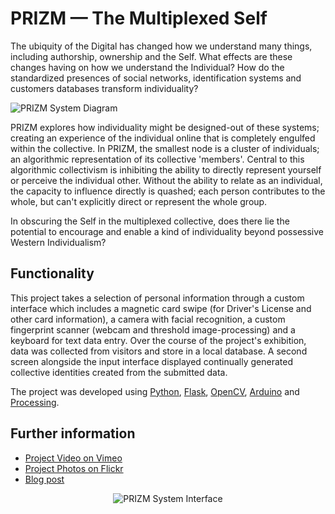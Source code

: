 PRIZM — The Multiplexed Self
============================

The ubiquity of the Digital has changed how we understand many things, including authorship, ownership and the Self. What effects are these changes having on how we understand the Individual? How do the standardized presences of social networks, identification systems and customers databases transform individuality?

![PRIZM System Diagram](http://farm9.staticflickr.com/8359/8276458915_88c42ef994_c.jpg)

PRIZM explores how individuality might be designed-out of these systems; creating an experience of the individual online that is completely engulfed within the collective. In PRIZM, the smallest node is a cluster of individuals; an algorithmic representation of its collective 'members'. Central to this algorithmic collectivism is inhibiting the ability to directly represent yourself or perceive the individual other. Without the ability to relate as an individual, the capacity to influence directly is quashed; each person contributes to the whole, but can't explicitly direct or represent the whole group.

In obscuring the Self in the multiplexed collective, does there lie the potential to encourage and enable a kind of individuality beyond possessive Western Individualism?

## Functionality

This project takes a selection of personal information through a custom interface which includes a magnetic card swipe (for Driver's License and other card information), a camera with facial recognition, a custom fingerprint scanner (webcam and threshold image-processing) and a keyboard for text data entry. Over the course of the project's exhibition, data was collected from visitors and store in a local database. A second screen alongside the input interface displayed continually generated collective identities created from the submitted data.

The project was developed using [Python](http://www.python.org), [Flask](http://flask.pocoo.org), [OpenCV](http://opencv.org), [Arduino](http://www.arduino.cc) and [Processing](http://processing.org).

## Further information

- [Project Video on Vimeo](http://vimeo.com/johndryan/prizm)
- [Project Photos on Flickr](http://www.flickr.com/photos/johndryan/8277496460/)
- [Blog post](http://blog.johndryan.me/post/38054215831/prizm)

<p align="center"><img src="http://farm9.staticflickr.com/8202/8277496460_ce4d4b0f9c_z.jpg" alt="PRIZM System Interface" /></p>